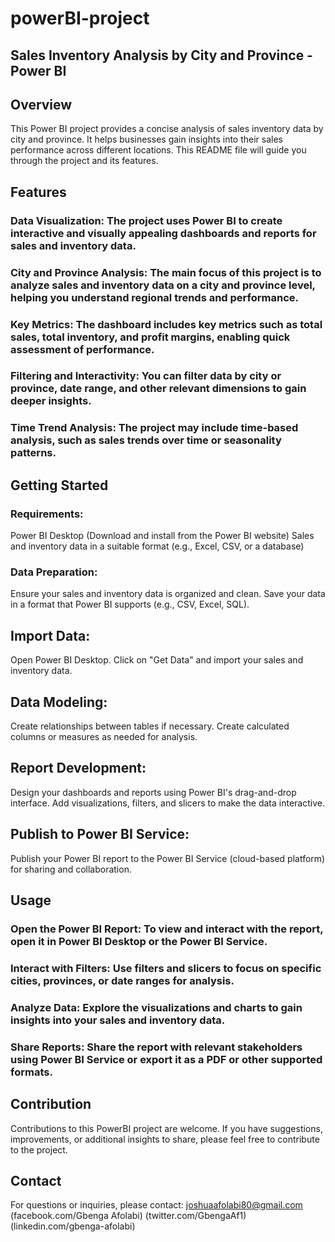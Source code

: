 # powerBI-project
## Sales Inventory Analysis by City and Province - Power BI
## Overview
This Power BI project provides a concise analysis of sales inventory data by city and province. It helps businesses gain insights into their sales performance across different locations. This README file will guide you through the project and its features.

## Features
### Data Visualization: The project uses Power BI to create interactive and visually appealing dashboards and reports for sales and inventory data.

### City and Province Analysis: The main focus of this project is to analyze sales and inventory data on a city and province level, helping you understand regional trends and performance.

### Key Metrics: The dashboard includes key metrics such as total sales, total inventory, and profit margins, enabling quick assessment of performance.

### Filtering and Interactivity: You can filter data by city or province, date range, and other relevant dimensions to gain deeper insights.

### Time Trend Analysis: The project may include time-based analysis, such as sales trends over time or seasonality patterns.

## Getting Started
### Requirements:

Power BI Desktop (Download and install from the Power BI website)
Sales and inventory data in a suitable format (e.g., Excel, CSV, or a database)
### Data Preparation:

Ensure your sales and inventory data is organized and clean.
Save your data in a format that Power BI supports (e.g., CSV, Excel, SQL).
## Import Data:

Open Power BI Desktop.
Click on "Get Data" and import your sales and inventory data.
## Data Modeling:

Create relationships between tables if necessary.
Create calculated columns or measures as needed for analysis.
## Report Development:

Design your dashboards and reports using Power BI's drag-and-drop interface.
Add visualizations, filters, and slicers to make the data interactive.
## Publish to Power BI Service:

Publish your Power BI report to the Power BI Service (cloud-based platform) for sharing and collaboration.
## Usage
### Open the Power BI Report: To view and interact with the report, open it in Power BI Desktop or the Power BI Service.

### Interact with Filters: Use filters and slicers to focus on specific cities, provinces, or date ranges for analysis.

### Analyze Data: Explore the visualizations and charts to gain insights into your sales and inventory data.

### Share Reports: Share the report with relevant stakeholders using Power BI Service or export it as a PDF or other supported formats.
## Contribution
Contributions to this PowerBI project are welcome. If you have suggestions, improvements, or additional insights to share, please feel free to contribute to the project.
## Contact
For questions or inquiries, please contact: joshuaafolabi80@gmail.com (facebook.com/Gbenga Afolabi) (twitter.com/GbengaAf1) (linkedin.com/gbenga-afolabi)
